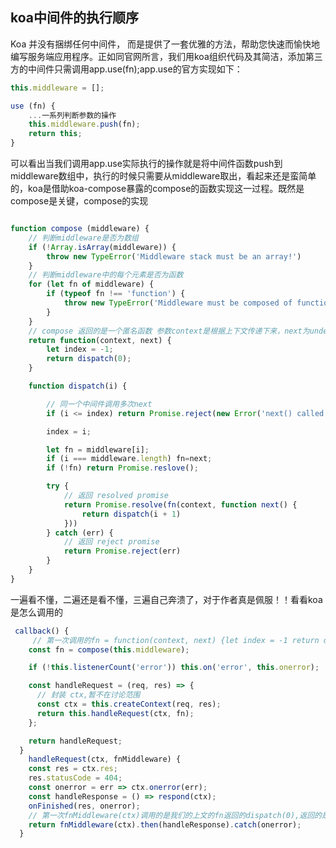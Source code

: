 ## koa中间件的执行顺序

Koa 并没有捆绑任何中间件， 而是提供了一套优雅的方法，帮助您快速而愉快地编写服务端应用程序。正如同官网所言，我们用koa组织代码及其简洁，添加第三方的中间件只需调用app.use(fn);app.use的官方实现如下：

```javascript
this.middleware = [];

use (fn) {
    ...一系列判断参数的操作
    this.middleware.push(fn);
    return this;
}
```
可以看出当我们调用app.use实际执行的操作就是将中间件函数push到middleware数组中，执行的时候只需要从middleware取出，看起来还是蛮简单的，koa是借助koa-compose暴露的compose的函数实现这一过程。既然是compose是关键，compose的实现

```javascript

function compose (middleware) {
    // 判断middleware是否为数组
    if (!Array.isArray(middleware)) {
        throw new TypeError('Middleware stack must be an array!')
    }
    // 判断middleware中的每个元素是否为函数
    for (let fn of middleware) {
        if (typeof fn !== 'function') {
            throw new TypeError('Middleware must be composed of functions!')
        }
    }
    // compose 返回的是一个匿名函数 参数context是根据上下文传递下来，next为undefind
    return function(context, next) {
        let index = -1;
        return dispatch(0);
    }

    function dispatch(i) {

        // 同一个中间件调用多次next
        if (i <= index) return Promise.reject(new Error('next() called multiple times'));

        index = i;

        let fn = middleware[i];
        if (i === middleware.length) fn=next;
        if (!fn) return Promise.reslove();

        try {
            // 返回 resolved promise
            return Promise.resolve(fn(context, function next() {
                return dispatch(i + 1)
            }))
        } catch (err) {
            // 返回 reject promise
            return Promise.reject(err)
        }
    }
}
```
一遍看不懂，二遍还是看不懂，三遍自己奔溃了，对于作者真是佩服！！看看koa是怎么调用的

```javascript
 callback() {
     // 第一次调用的fn = function(context, next) {let index = -1 return dispatch(0);}
    const fn = compose(this.middleware);

    if (!this.listenerCount('error')) this.on('error', this.onerror);

    const handleRequest = (req, res) => {
      // 封装 ctx,暂不在讨论范围
      const ctx = this.createContext(req, res);
      return this.handleRequest(ctx, fn);
    };

    return handleRequest;
  }
    handleRequest(ctx, fnMiddleware) {
    const res = ctx.res;
    res.statusCode = 404;
    const onerror = err => ctx.onerror(err);
    const handleResponse = () => respond(ctx);
    onFinished(res, onerror);
    // 第一次fnMiddleware(ctx)调用的是我们的上文的fn返回的dispatch(0),返回的是一个已经resovled或者rejected的promise，可以顺利then或者catch
    return fnMiddleware(ctx).then(handleResponse).catch(onerror);
  }
  ```


